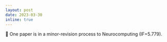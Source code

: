 ```yaml
---
layout: post
date: 2023-03-30
inline: true
---
```


📝 One paper is in a minor-revision process to Neurocomputing (IF=5.779).
